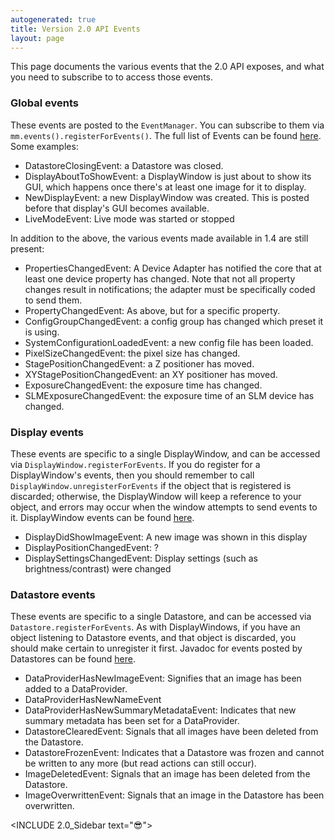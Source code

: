 ```yaml
---
autogenerated: true
title: Version 2.0 API Events
layout: page
---
```


This page documents the various events that the 2.0 API exposes, and
what you need to subscribe to to access those events.

### Global events

These events are posted to the `EventManager`. You can subscribe to them
via `mm.events().registerForEvents()`. The full list of Events can be
found
[here](https://valelab4.ucsf.edu/~MM/doc-2.0.0-gamma/mmstudio/org/micromanager/events/package-tree.html).
Some examples:

-   DatastoreClosingEvent: a Datastore was closed.
-   DisplayAboutToShowEvent: a DisplayWindow is just about to show its
    GUI, which happens once there's at least one image for it to
    display.
-   NewDisplayEvent: a new DisplayWindow was created. This is posted
    before that display's GUI becomes available.
-   LiveModeEvent: Live mode was started or stopped

In addition to the above, the various events made available in 1.4 are
still present:

-   PropertiesChangedEvent: A Device Adapter has notified the core that
    at least one device property has changed. Note that not all property
    changes result in notifications; the adapter must be specifically
    coded to send them.
-   PropertyChangedEvent: As above, but for a specific property.
-   ConfigGroupChangedEvent: a config group has changed which preset it
    is using.
-   SystemConfigurationLoadedEvent: a new config file has been loaded.
-   PixelSizeChangedEvent: the pixel size has changed.
-   StagePositionChangedEvent: a Z positioner has moved.
-   XYStagePositionChangedEvent: an XY positioner has moved.
-   ExposureChangedEvent: the exposure time has changed.
-   SLMExposureChangedEvent: the exposure time of an SLM device has
    changed.

### Display events

These events are specific to a single DisplayWindow, and can be accessed
via `DisplayWindow.registerForEvents`. If you do register for a
DisplayWindow's events, then you should remember to call
`DisplayWindow.unregisterForEvents` if the object that is registered is
discarded; otherwise, the DisplayWindow will keep a reference to your
object, and errors may occur when the window attempts to send events to
it. DisplayWindow events can be found
[here](https://valelab4.ucsf.edu/~MM/doc-2.0.0-gamma/mmstudio/org/micromanager/display/package-tree.html).

-   DisplayDidShowImageEvent: A new image was shown in this display
-   DisplayPositionChangedEvent: ?
-   DisplaySettingsChangedEvent: Display settings (such as
    brightness/contrast) were changed

### Datastore events

These events are specific to a single Datastore, and can be accessed via
`Datastore.registerForEvents`. As with DisplayWindows, if you have an
object listening to Datastore events, and that object is discarded, you
should make certain to unregister it first. Javadoc for events posted by
Datastores can be found
[here](https://valelab4.ucsf.edu/~MM/doc-2.0.0-gamma/mmstudio/org/micromanager/data/package-summary.html).

-   DataProviderHasNewImageEvent: Signifies that an image has been added
    to a DataProvider.
-   DataProviderHasNewNameEvent
-   DataProviderHasNewSummaryMetadataEvent: Indicates that new summary
    metadata has been set for a DataProvider.
-   DatastoreClearedEvent: Signals that all images have been deleted
    from the Datastore.
-   DatastoreFrozenEvent: Indicates that a Datastore was frozen and
    cannot be written to any more (but read actions can still occur).
-   ImageDeletedEvent: Signals that an image has been deleted from the
    Datastore.
-   ImageOverwrittenEvent: Signals that an image in the Datastore has
    been overwritten.

&lt;INCLUDE 2.0\_Sidebar text="😎"&gt;
